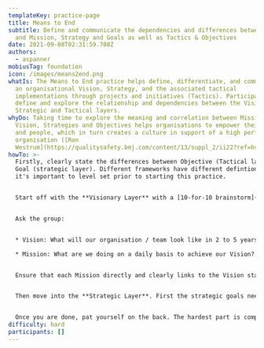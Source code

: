 ```yaml
---
templateKey: practice-page
title: Means to End
subtitle: Define and communicate the dependencies and differences between Vision
  and Mission, Strategy and Goals as well as Tactics & Objectives
date: 2021-09-08T02:31:59.708Z
authors:
  - aspanner
mobiusTag: foundation
icon: /images/means2end.png
whatIs: The Means to End practice helps define, differentiate, and communicate
  an organisational Vision, Strategy, and the associated tactical
  implementations through projects and initiatives (Tactics). Participants
  define and explore the relationship and dependencies between the Visionary,
  Strategic and Tactical layers.
whyDo: Taking time to explore the meaning and correlation between Mission,
  Vision, Strategies and Objectives helps organisations to empower their teams
  and people, which in turn creates a culture in support of a high performing
  organisation ([Ron
  Westrum](https://qualitysafety.bmj.com/content/13/suppl_2/ii22?ref=hvper.com&utm_source=hvper.com&utm_medium=website)).
howTo: >-
  Firstly, clearly state the differences between Objective (Tactical layer) and
  Goal (strategic layer). Different frameworks have different defintions, so
  it's important to level set prior to starting this practice.


  Start off with the **Visionary Layer** with a [10-for-10 brainstorm](https://openpracticelibrary.com/practice/10-for-10/) or even better with a [Start with Why.](https://openpracticelibrary.com/practice/start-with-why/)


  Ask the group:


  * Vision: What will our organisation / team look like in 2 to 5 years from now? Does that serve our purpose?

  * Mission: What are we doing on a daily basis to achieve our Vision? And life our purpose?


  Ensure that each Mission directly and clearly links to the Vision statement. If it doesn't it might be in the wrong layer, unrelated or the Vision might be incomplete or out of date.


  Then move into the **Strategic Layer**. First the strategic goals need to be established, for which you can use another 10-for-10 brainstorm, or better [Start at the End](https://openpracticelibrary.com/practice/start-at-the-end/). Once the Goals are agreed upon, map the Goals back to the Vision statement and articulate how each goal supports the Vision. Once the goals and Vision are clearly linked, the next step is an Impact Mapping exercise that establishes the related strategies linked to each strategic Goal. Once all goals and corresponding strategies are established, the strategies need to be linked back to the Mission and make sense.


  Once you are done, pat yourself on the back. The hardest part is complete.
difficulty: hard
participants: []
---
```

